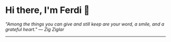 <h1>Hi there, I'm Ferdi 👋</h1>

<p><em>
  "Among the things you can give and still keep are your word, a smile, and a grateful heart." — Zig Ziglar
</em></p>

---
